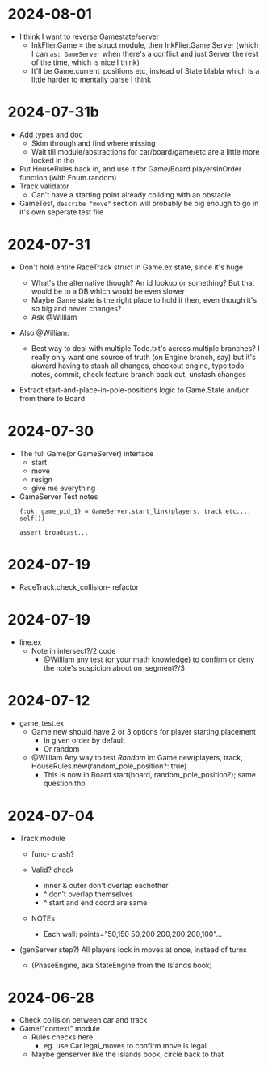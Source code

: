 # 2024-08-01
- I think I want to reverse Gamestate/server
  - InkFlier.Game = the struct module, then InkFlier.Game.Server (which I can `as: GameServer` when there's a conflict and just Server the rest of the time, which is nice I think)
  - It'll be Game.current_positions etc, instead of State.blabla which is a little harder to mentally parse I think

# 2024-07-31b
- Add types and doc
  - Skim through and find where missing
  - Wait till module/abstractions for car/board/game/etc are a little more locked in tho
- Put HouseRules back in, and use it for Game/Board playersInOrder function (with Enum.random)
- Track validator
  - Can't have a starting point already coliding with an obstacle
- GameTest, `describe "move"` section will probably be big enough to go in it's own seperate test file

# 2024-07-31
- Don't hold entire RaceTrack struct in Game.ex state, since it's huge
  - What's the alternative though? An id lookup or something? But that would be to a DB which would be even slower
  - Maybe Game state is the right place to hold it then, even though it's so big and never changes?
  - Ask @William

- Also @William:
  - Best way to deal with multiple Todo.txt's across multiple branches? I really only want one source of truth (on Engine branch, say) but it's akward having to stash all changes, checkout engine, type todo notes, commit, check feature branch back out, unstash changes

- Extract start-and-place-in-pole-positions logic to Game.State and/or from there to Board

# 2024-07-30
- The full Game(or GameServer) interface
  - start
  - move
  - resign
  - give me everything
- GameServer Test notes
  ```
  {:ok, game_pid_1} = GameServer.start_link(players, track etc..., self())

  assert_broadcast...
  ```

# 2024-07-19
- RaceTrack.check_collision- refactor

# 2024-07-19
- line.ex
  - Note in intersect?/2 code
    - @William any test (or your math knowledge) to confirm or deny the note's suspicion about on_segment?/3

# 2024-07-12
- game_test.ex
  - Game.new should have 2 or 3 options for player starting placement
    - In given order by default
    - Or random
  - @William Any way to test *Random* in: Game.new(players, track, HouseRules.new(random_pole_position?: true)
    - This is now in Board.start(board, random_pole_position?); same question tho

# 2024-07-04
- Track module
  - func- crash?

  - Valid? check
    - inner & outer don't overlap eachother
    - ^ don't overlap themselves
    - ^ start and end coord are same

  - NOTEs
    - Each wall: points="50,150 50,200 200,200 200,100"...

- (genServer step?) All players lock in moves at once, instead of turns
  - (PhaseEngine, aka StateEngine from the Islands book)

# 2024-06-28
- Check collision between car and track
- Game/"context" module
  - Rules checks here
    - eg. use Car.legal_moves to confirm move is legal
  - Maybe genserver like the islands book, circle back to that
